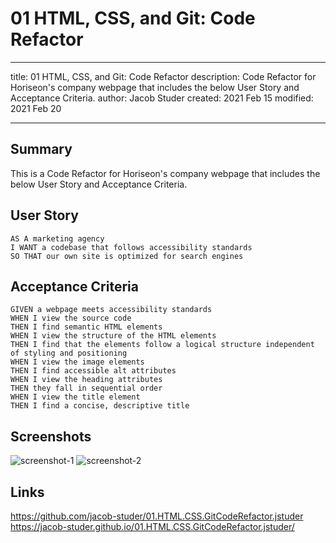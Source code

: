 # 01 HTML, CSS, and Git: Code Refactor

---

title: 01 HTML, CSS, and Git: Code Refactor
description: Code Refactor for Horiseon's company webpage that includes the below User Story and Acceptance Criteria.
author: Jacob Studer
created:  2021 Feb 15
modified: 2021 Feb 20

---

## Summary
This is a Code Refactor for Horiseon's company webpage that includes the below User Story and Acceptance Criteria.

## User Story

```
AS A marketing agency
I WANT a codebase that follows accessibility standards
SO THAT our own site is optimized for search engines
```

## Acceptance Criteria

```
GIVEN a webpage meets accessibility standards
WHEN I view the source code
THEN I find semantic HTML elements
WHEN I view the structure of the HTML elements
THEN I find that the elements follow a logical structure independent of styling and positioning
WHEN I view the image elements
THEN I find accessible alt attributes
WHEN I view the heading attributes
THEN they fall in sequential order
WHEN I view the title element
THEN I find a concise, descriptive title
```

## Screenshots
![screenshot-1](https://raw.githubusercontent.com/jacob-studer/01.HTML.CSS.GitCodeRefactor.jstuder/main/assets/images/Horiseon-screenshot-1.PNG)
![screenshot-2](https://raw.githubusercontent.com/jacob-studer/01.HTML.CSS.GitCodeRefactor.jstuder/main/assets/images/Horiseon-screenshot-2.PNG)

## Links
https://github.com/jacob-studer/01.HTML.CSS.GitCodeRefactor.jstuder
https://jacob-studer.github.io/01.HTML.CSS.GitCodeRefactor.jstuder/